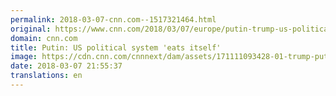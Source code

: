 ```yaml
---
permalink: 2018-03-07-cnn.com--1517321464.html
original: https://www.cnn.com/2018/03/07/europe/putin-trump-us-political-system-intl/index.html
domain: cnn.com
title: Putin: US political system 'eats itself'
image: https://cdn.cnn.com/cnnnext/dam/assets/171111093428-01-trump-putin-111117-super-tease.jpg
date: 2018-03-07 21:55:37
translations: en
---
```


